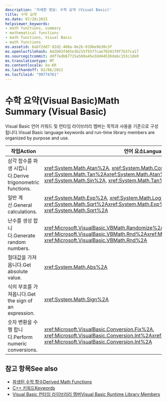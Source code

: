 ```yaml
---
description: '자세한 정보: 수학 요약 (Visual Basic)'
title: 수학 요약
ms.date: 07/20/2015
helpviewer_keywords:
- math functions, summary
- mathematical functions
- math functions, Visual Basic
- math functions
ms.assetid: 6abf2dd7-92d2-488a-8e2b-819be9b30c3f
ms.openlocfilehash: 8d2b03f465e3b215f9377cae70291f0f7b37ca17
ms.sourcegitcommit: ddf7edb67715a5b9a45e3dd44536dabc153c1de0
ms.translationtype: MT
ms.contentlocale: ko-KR
ms.lasthandoff: 02/06/2021
ms.locfileid: "99774761"
---
```

# <a name="math-summary-visual-basic"></a><span data-ttu-id="6f23e-103">수학 요약(Visual Basic)</span><span class="sxs-lookup"><span data-stu-id="6f23e-103">Math Summary (Visual Basic)</span></span>

<span data-ttu-id="6f23e-104">Visual Basic 언어 키워드 및 런타임 라이브러리 멤버는 목적과 사용을 기준으로 구성 됩니다.</span><span class="sxs-lookup"><span data-stu-id="6f23e-104">Visual Basic language keywords and run-time library members are organized by purpose and use.</span></span>  
  
|<span data-ttu-id="6f23e-105">작업</span><span class="sxs-lookup"><span data-stu-id="6f23e-105">Action</span></span>|<span data-ttu-id="6f23e-106">언어 요소</span><span class="sxs-lookup"><span data-stu-id="6f23e-106">Language element</span></span>|  
|------------|----------------------|  
|<span data-ttu-id="6f23e-107">삼각 함수를 파생 시킵니다.</span><span class="sxs-lookup"><span data-stu-id="6f23e-107">Derive trigonometric functions.</span></span>|<span data-ttu-id="6f23e-108"><xref:System.Math.Atan%2A>, <xref:System.Math.Cos%2A>, <xref:System.Math.Sin%2A>, <xref:System.Math.Tan%2A></span><span class="sxs-lookup"><span data-stu-id="6f23e-108"><xref:System.Math.Atan%2A>, <xref:System.Math.Cos%2A>, <xref:System.Math.Sin%2A>, <xref:System.Math.Tan%2A></span></span>|  
|<span data-ttu-id="6f23e-109">일반 계산.</span><span class="sxs-lookup"><span data-stu-id="6f23e-109">General calculations.</span></span>|<span data-ttu-id="6f23e-110"><xref:System.Math.Exp%2A>, <xref:System.Math.Log%2A>, <xref:System.Math.Sqrt%2A></span><span class="sxs-lookup"><span data-stu-id="6f23e-110"><xref:System.Math.Exp%2A>, <xref:System.Math.Log%2A>, <xref:System.Math.Sqrt%2A></span></span>|  
|<span data-ttu-id="6f23e-111">난수를 생성 합니다.</span><span class="sxs-lookup"><span data-stu-id="6f23e-111">Generate random numbers.</span></span>|<span data-ttu-id="6f23e-112"><xref:Microsoft.VisualBasic.VBMath.Randomize%2A>, <xref:Microsoft.VisualBasic.VBMath.Rnd%2A></span><span class="sxs-lookup"><span data-stu-id="6f23e-112"><xref:Microsoft.VisualBasic.VBMath.Randomize%2A>, <xref:Microsoft.VisualBasic.VBMath.Rnd%2A></span></span>|  
|<span data-ttu-id="6f23e-113">절대값을 가져옵니다.</span><span class="sxs-lookup"><span data-stu-id="6f23e-113">Get absolute value.</span></span>|<xref:System.Math.Abs%2A>|  
|<span data-ttu-id="6f23e-114">식의 부호를 가져옵니다.</span><span class="sxs-lookup"><span data-stu-id="6f23e-114">Get the sign of an expression.</span></span>|<xref:System.Math.Sign%2A>|  
|<span data-ttu-id="6f23e-115">숫자 변환을 수행 합니다.</span><span class="sxs-lookup"><span data-stu-id="6f23e-115">Perform numeric conversions.</span></span>|<span data-ttu-id="6f23e-116"><xref:Microsoft.VisualBasic.Conversion.Fix%2A>, <xref:Microsoft.VisualBasic.Conversion.Int%2A></span><span class="sxs-lookup"><span data-stu-id="6f23e-116"><xref:Microsoft.VisualBasic.Conversion.Fix%2A>, <xref:Microsoft.VisualBasic.Conversion.Int%2A></span></span>|  
  
## <a name="see-also"></a><span data-ttu-id="6f23e-117">참고 항목</span><span class="sxs-lookup"><span data-stu-id="6f23e-117">See also</span></span>

- [<span data-ttu-id="6f23e-118">파생된 수학 함수</span><span class="sxs-lookup"><span data-stu-id="6f23e-118">Derived Math Functions</span></span>](derived-math-functions.md)
- [<span data-ttu-id="6f23e-119">C++ 키워드</span><span class="sxs-lookup"><span data-stu-id="6f23e-119">Keywords</span></span>](index.md)
- [<span data-ttu-id="6f23e-120">Visual Basic 런타임 라이브러리 멤버</span><span class="sxs-lookup"><span data-stu-id="6f23e-120">Visual Basic Runtime Library Members</span></span>](../runtime-library-members.md)
